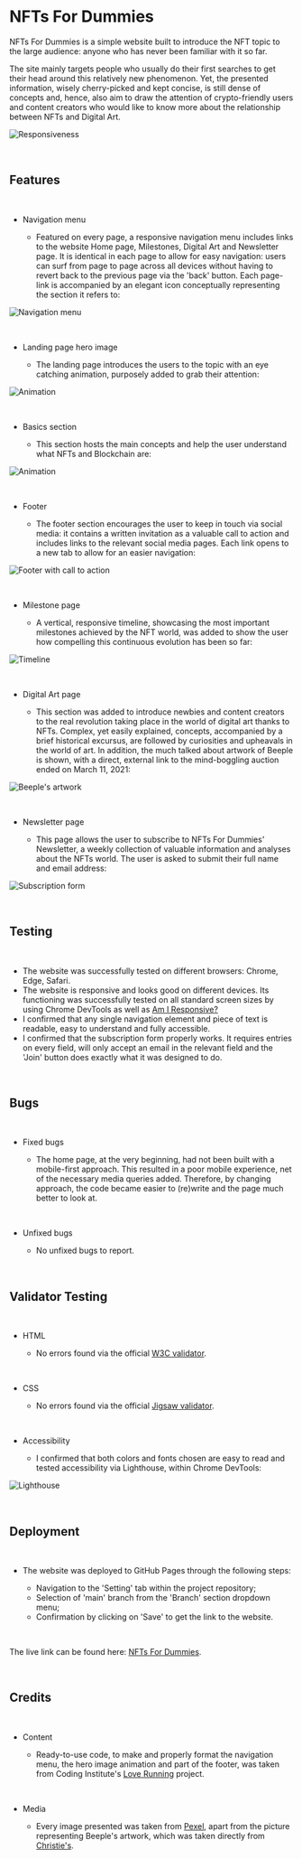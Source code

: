 # NFTs For Dummies

NFTs For Dummies is a simple website built to introduce the NFT topic to the large audience: anyone who has never been familiar with it so far.

The site mainly targets people who usually do their first searches to get their head around this relatively new phenomenon. Yet, the presented information, wisely cherry-picked and kept concise, is still dense of concepts and, hence, also aim to draw the attention of crypto-friendly users and content creators who would like to know more about the relationship between NFTs and Digital Art.

![Responsiveness](/assets/media/site-responsiveness.png "Responsive Design")

<br>

## Features

<br>

- Navigation menu

    - Featured on every page, a responsive navigation menu includes links to the website Home page, Milestones, Digital Art and Newsletter page. It is identical in each page to allow for easy navigation: users can surf from page to page across all devices without having to revert back to the previous page via the 'back' button. Each page-link is accompanied by an elegant icon conceptually representing the section it refers to:

![Navigation menu](/assets/media/navigation-menu.png "Navigation Menu")

<br>

- Landing page hero image

    - The landing page introduces the users to the topic with an eye catching animation, purposely added to grab their attention:

![Animation](/assets/media/nft-animation.png "Hero Image")

<br>

- Basics section

    - This section hosts the main concepts and help the user understand what NFTs and Blockchain are:

![Animation](/assets/media/main-contents.png "Main Contents")

<br>

- Footer

    - The footer section encourages the user to keep in touch via social media: it contains a written invitation as a valuable call to action and includes links to the relevant social media pages. Each link opens to a new tab to allow for an easier navigation:

![Footer with call to action](/assets/media/footer-links.png "Footer")

<br>

- Milestone page

    - A vertical, responsive timeline, showcasing the most important milestones achieved by the NFT world, was added to show the user how compelling this continuous evolution has been so far:

![Timeline](/assets/media/milestones-timeline.png "Timeline")

<br>

- Digital Art page

    - This section was added to introduce newbies and content creators to the real revolution taking place in the world of digital art thanks to NFTs. Complex, yet easily explained, concepts, accompanied by a brief historical excursus, are followed by curiosities and upheavals in the world of art. In addition, the much talked about artwork of Beeple is shown, with a direct, external link to the mind-boggling auction ended on March 11, 2021:

![Beeple's artwork](/assets/media/digital-art.png "Beeple's Artwork")

<br>

- Newsletter page

    - This page allows the user to subscribe to NFTs For Dummies' Newsletter, a weekly collection of valuable information and analyses about the NFTs world. The user is asked to submit their full name and email address:

![Subscription form](/assets/media/subscription-form.png "Subscription Form")

<br>

## Testing

<br>

- The website was successfully tested on different browsers: Chrome, Edge, Safari.
- The website is responsive and looks good on different devices. Its functioning was successfully tested on all standard screen sizes by using Chrome DevTools as well as [Am I Responsive?](https://ui.dev/amiresponsive)
- I confirmed that any single navigation element and piece of text is readable, easy to understand and fully accessible.
- I confirmed that the subscription form properly works. It requires entries on every field, will only accept an email in the relevant field and the 'Join' button does exactly what it was designed to do.

<br>

## Bugs

<br>

- Fixed bugs

    - The home page, at the very beginning, had not been built with a mobile-first approach. This resulted in a poor mobile experience, net of the necessary media queries added. Therefore, by changing approach, the code became easier to (re)write and the page much better to look at.

<br>

- Unfixed bugs

    - No unfixed bugs to report.

<br>

## Validator Testing

<br>

- HTML

    - No errors found via the official [W3C validator](https://validator.w3.org/nu/).

<br>

- CSS

    - No errors found via the official [Jigsaw validator](https://jigsaw.w3.org/css-validator/#validate_by_input).

<br>

- Accessibility

    - I confirmed that both colors and fonts chosen are easy to read and tested accessibility via Lighthouse, within Chrome DevTools:

![Lighthouse](/assets/media/performance-lighthouse.png "Performance Analysis")

<br>

## Deployment

<br>

- The website was deployed to GitHub Pages through the following steps:

    - Navigation to the 'Setting' tab within the project repository;
    - Selection of 'main' branch from the 'Branch' section dropdown menu;
    - Confirmation by clicking on 'Save' to get the link to the website.

<br>

The live link can be found here: [NFTs For Dummies](https://maurizio-github.github.io/portfolio-project-1/).

<br>

## Credits

<br>

- Content

    - Ready-to-use code, to make and properly format the navigation menu, the hero image animation and part of the footer, was taken from Coding Institute's [Love Running](https://github.com/Code-Institute-Solutions/love-running-2.0-sourcecode) project.

<br>

- Media

    - Every image presented was taken from [Pexel](https://www.pexels.com/), apart from the picture representing Beeple's artwork, which was taken directly from [Christie's](https://onlineonly.christies.com/s/beeple-first-5000-days/beeple-b-1981-1/112924?ldp_breadcrumb=back).